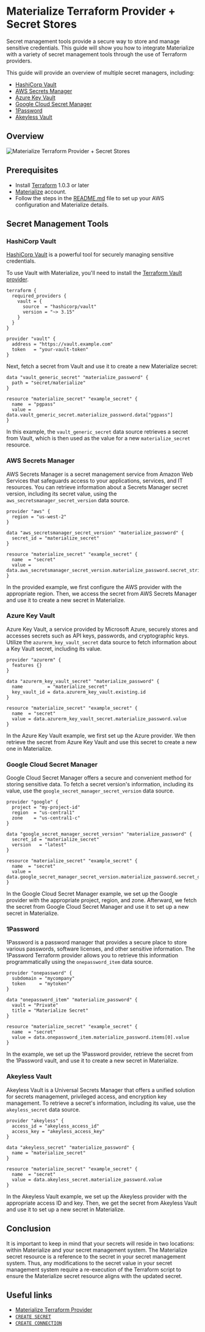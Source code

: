 # Materialize Terraform Provider + Secret Stores

Secret management tools provide a secure way to store and manage sensitive credentials. This guide will show you how to integrate Materialize with a variety of secret management tools through the use of Terraform providers.

This guide will provide an overview of multiple secret managers, including:

- [HashiCorp Vault](https://registry.terraform.io/providers/hashicorp/vault/latest/docs)
- [AWS Secrets Manager](https://registry.terraform.io/providers/hashicorp/aws/latest/docs/data-sources/secretsmanager_secret_version)
- [Azure Key Vault](https://registry.terraform.io/providers/hashicorp/azurerm/latest/docs/data-sources/key_vault_secret)
- [Google Cloud Secret Manager](https://registry.terraform.io/providers/hashicorp/google/latest/docs/data-sources/secret_manager_secret_version)
- [1Password](https://registry.terraform.io/providers/1password/onepassword/latest/docs)
- [Akeyless Vault](https://registry.terraform.io/providers/akeyless-community/akeyless/latest)

## Overview

![Materialize Terraform Provider + Secret Stores](https://github.com/MaterializeInc/demos/assets/21223421/e9ab2990-0c41-4e51-a313-1a955445e25b)

## Prerequisites

- Install [Terraform](https://developer.hashicorp.com/terraform/downloads) 1.0.3 or later
- [Materialize](https://cloud.materialize.com/) account.
- Follow the steps in the [README.md](../README.md) file to set up your AWS configuration and Materialize details.

## Secret Management Tools

### HashiCorp Vault

[HashiCorp Vault](https://www.vaultproject.io/) is a powerful tool for securely managing sensitive credentials.

To use Vault with Materialize, you'll need to install the [Terraform Vault provider](https://registry.terraform.io/providers/hashicorp/vault/latest/docs).

```
terraform {
  required_providers {
    vault = {
      source  = "hashicorp/vault"
      version = "~> 3.15"
    }
  }
}

provider "vault" {
  address = "https://vault.example.com"
  token   = "your-vault-token"
}
```

Next, fetch a secret from Vault and use it to create a new Materialize secret:

```hcl
data "vault_generic_secret" "materialize_password" {
  path = "secret/materialize"
}

resource "materialize_secret" "example_secret" {
  name  = "pgpass"
  value = data.vault_generic_secret.materialize_password.data["pgpass"]
}
```

In this example, the `vault_generic_secret` data source retrieves a secret from Vault, which is then used as the value for a new `materialize_secret` resource.

### AWS Secrets Manager

AWS Secrets Manager is a secret management service from Amazon Web Services that safeguards access to your applications, services, and IT resources. You can retrieve information about a Secrets Manager secret version, including its secret value, using the `aws_secretsmanager_secret_version` data source.

```hcl
provider "aws" {
  region = "us-west-2"
}

data "aws_secretsmanager_secret_version" "materialize_password" {
  secret_id = "materialize_secret"
}

resource "materialize_secret" "example_secret" {
  name  = "secret"
  value = data.aws_secretsmanager_secret_version.materialize_password.secret_string
}
```

In the provided example, we first configure the AWS provider with the appropriate region. Then, we access the secret from AWS Secrets Manager and use it to create a new secret in Materialize.

### Azure Key Vault

Azure Key Vault, a service provided by Microsoft Azure, securely stores and accesses secrets such as API keys, passwords, and cryptographic keys. Utilize the `azurerm_key_vault_secret` data source to fetch information about a Key Vault secret, including its value.

```hcl
provider "azurerm" {
  features {}
}

data "azurerm_key_vault_secret" "materialize_password" {
  name         = "materialize_secret"
  key_vault_id = data.azurerm_key_vault.existing.id
}

resource "materialize_secret" "example_secret" {
  name  = "secret"
  value = data.azurerm_key_vault_secret.materialize_password.value
}
```

In the Azure Key Vault example, we first set up the Azure provider. We then retrieve the secret from Azure Key Vault and use this secret to create a new one in Materialize.

### Google Cloud Secret Manager

Google Cloud Secret Manager offers a secure and convenient method for storing sensitive data. To fetch a secret version's information, including its value, use the `google_secret_manager_secret_version` data source.

```hcl
provider "google" {
  project = "my-project-id"
  region  = "us-central1"
  zone    = "us-central1-c"
}

data "google_secret_manager_secret_version" "materialize_password" {
  secret_id = "materialize_secret"
  version   = "latest"
}

resource "materialize_secret" "example_secret" {
  name  = "secret"
  value = data.google_secret_manager_secret_version.materialize_password.secret_data
}
```

In the Google Cloud Secret Manager example, we set up the Google provider with the appropriate project, region, and zone. Afterward, we fetch the secret from Google Cloud Secret Manager and use it to set up a new secret in Materialize.

### 1Password

1Password is a password manager that provides a secure place to store various passwords, software licenses, and other sensitive information. The 1Password Terraform provider allows you to retrieve this information programmatically using the `onepassword_item` data source.

```hcl
provider "onepassword" {
  subdomain = "mycompany"
  token     = "mytoken"
}

data "onepassword_item" "materialize_password" {
  vault = "Private"
  title = "Materialize Secret"
}

resource "materialize_secret" "example_secret" {
  name  = "secret"
  value = data.onepassword_item.materialize_password.items[0].value
}
```

In the example, we set up the 1Password provider, retrieve the secret from the 1Password vault, and use it to create a new secret in Materialize.

### Akeyless Vault

Akeyless Vault is a Universal Secrets Manager that offers a unified solution for secrets management, privileged access, and encryption key management. To retrieve a secret's information, including its value, use the `akeyless_secret` data source.

```hcl
provider "akeyless" {
  access_id = "akeyless_access_id"
  access_key = "akeyless_access_key"
}

data "akeyless_secret" "materialize_password" {
  name = "materialize_secret"
}

resource "materialize_secret" "example_secret" {
  name  = "secret"
  value = data.akeyless_secret.materialize_password.value
}
```

In the Akeyless Vault example, we set up the Akeyless provider with the appropriate access ID and key. Then, we get the secret from Akeyless Vault and use it to set up a new secret in Materialize.

## Conclusion

It is important to keep in mind that your secrets will reside in two locations: within Materialize and your secret management system. The Materialize secret resource is a reference to the secret in your secret management system. Thus, any modifications to the secret value in your secret management system require a re-execution of the Terraform script to ensure the Materialize secret resource aligns with the updated secret.

## Useful links

- [Materialize Terraform Provider](https://registry.terraform.io/providers/MaterializeInc/materialize/latest/docs)
- [`CREATE SECRET`](https://materialize.com/docs/sql/create-secret/)
- [`CREATE CONNECTION`](https://materialize.com/docs/sql/create-connection/)
